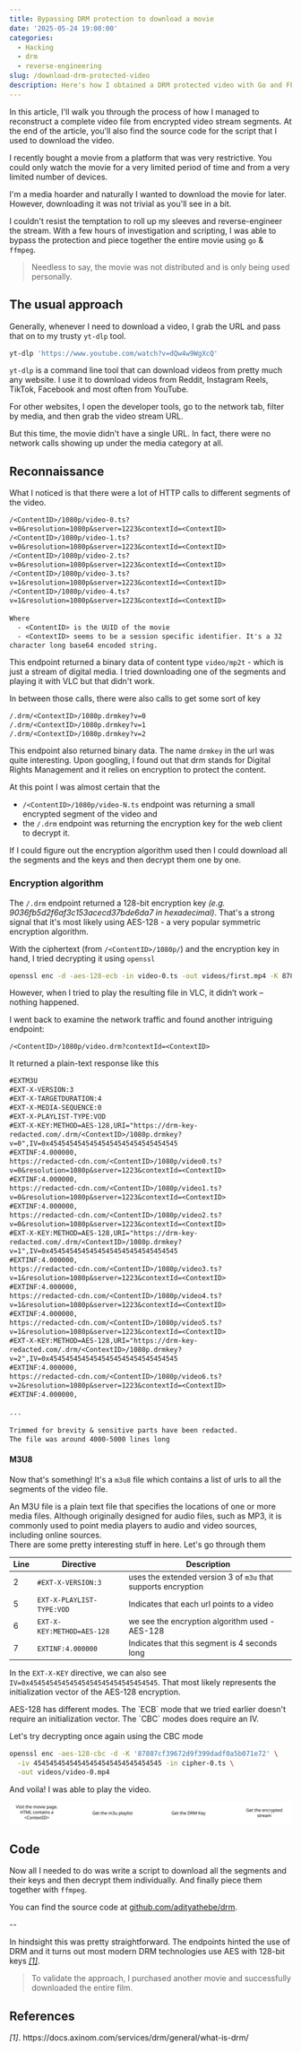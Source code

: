 ```yaml
---
title: Bypassing DRM protection to download a movie
date: '2025-05-24 19:00:00'
categories:
  - Hacking
  - drm
  - reverse-engineering
slug: /download-drm-protected-video
description: Here's how I obtained a DRM protected video with Go and FFMPEG.
---
```


In this article, I'll walk you through the process of how I managed to reconstruct a complete video file from encrypted video stream segments.
At the end of the article, you'll also find the source code for the script that I used to download the video.

I recently bought a movie from a platform that was very restrictive. You could only watch the movie for a very limited period of time and from a very limited number of devices.

I'm a media hoarder and naturally I wanted to download the movie for later.
However, downloading it was not trivial as you'll see in a bit.

I couldn't resist the temptation to roll up my sleeves and reverse-engineer the stream.
With a few hours of investigation and scripting, I was able to bypass the protection and piece together the entire movie using `go` & `ffmpeg`.

> Needless to say, the movie was not distributed and is only being used personally.

## The usual approach

Generally, whenever I need to download a video, I grab the URL and pass that on to my trusty `yt-dlp` tool.

```sh
yt-dlp 'https://www.youtube.com/watch?v=dQw4w9WgXcQ'
```

<div class="section-notes">
<code>yt-dlp</code> is a command line tool that can download videos from pretty much any website. I use it to download videos from Reddit, Instagram Reels, TikTok, Facebook and most often from YouTube.
</div>

For other websites, I open the developer tools, go to the network tab, filter by media, and then grab the video stream URL.

But this time, the movie didn't have a single URL. In fact, there were no network calls showing up under the media category at all.

## Reconnaissance

What I noticed is that there were a lot of HTTP calls to different segments of the video.

```
/<ContentID>/1080p/video-0.ts?v=0&resolution=1080p&server=1223&contextId=<ContextID>
/<ContentID>/1080p/video-1.ts?v=0&resolution=1080p&server=1223&contextId=<ContextID>
/<ContentID>/1080p/video-2.ts?v=0&resolution=1080p&server=1223&contextId=<ContextID>
/<ContentID>/1080p/video-3.ts?v=1&resolution=1080p&server=1223&contextId=<ContextID>
/<ContentID>/1080p/video-4.ts?v=1&resolution=1080p&server=1223&contextId=<ContextID>

Where
  - <ContentID> is the UUID of the movie
  - <ContextID> seems to be a session specific identifier. It's a 32 character long base64 encoded string.
```

This endpoint returned a binary data of content type `video/mp2t` - which is just a stream of digital media. I tried downloading one of the segments and playing it with VLC but that didn't work.

In between those calls, there were also calls to get some sort of key

```
/.drm/<ContextID>/1080p.drmkey?v=0
/.drm/<ContextID>/1080p.drmkey?v=1
/.drm/<ContextID>/1080p.drmkey?v=2
```

This endpoint also returned binary data. The name `drmkey` in the url was quite interesting.
Upon googling, I found out that drm stands for Digital Rights Management and it relies on encryption to protect the content.

At this point I was almost certain that the

- `/<ContentID>/1080p/video-N.ts` endpoint was returning a small encrypted segment of the video and
- the `/.drm` endpoint was returning the encryption key for the web client to decrypt it.

If I could figure out the encryption algorithm used then I could download all the segments and the keys and then decrypt them one by one.

### Encryption algorithm

The `/.drm` endpoint returned a 128-bit encryption key _(e.g. 9036fb5d2f6af3c153acecd37bde6da7 in hexadecimal)_.
That's a strong signal that it's most likely using AES-128 - a very popular symmetric encryption algorithm.

With the ciphertext (from `/<ContentID>/1080p/`) and the encryption key in hand, I tried decrypting it using `openssl`

```sh
openssl enc -d -aes-128-ecb -in video-0.ts -out videos/first.mp4 -K 87807cf39672d9f399dadf0a5b071e72 -nopad
```

However, when I tried to play the resulting file in VLC, it didn’t work – nothing happened.

I went back to examine the network traffic and found another intriguing endpoint:

```
/<ContentID>/1080p/video.drm?contextId=<ContextID>
```

It returned a plain-text response like this

```
#EXTM3U
#EXT-X-VERSION:3
#EXT-X-TARGETDURATION:4
#EXT-X-MEDIA-SEQUENCE:0
#EXT-X-PLAYLIST-TYPE:VOD
#EXT-X-KEY:METHOD=AES-128,URI="https://drm-key-redacted.com/.drm/<ContextID>/1080p.drmkey?v=0",IV=0x45454545454545454545454545454545
#EXTINF:4.000000,
https://redacted-cdn.com/<ContentID>/1080p/video0.ts?v=0&resolution=1080p&server=1223&contextId=<ContextID>
#EXTINF:4.000000,
https://redacted-cdn.com/<ContentID>/1080p/video1.ts?v=0&resolution=1080p&server=1223&contextId=<ContextID>
#EXTINF:4.000000,
https://redacted-cdn.com/<ContentID>/1080p/video2.ts?v=0&resolution=1080p&server=1223&contextId=<ContextID>
#EXT-X-KEY:METHOD=AES-128,URI="https://drm-key-redacted.com/.drm/<ContextID>/1080p.drmkey?v=1",IV=0x45454545454545454545454545454545
#EXTINF:4.000000,
https://redacted-cdn.com/<ContentID>/1080p/video3.ts?v=1&resolution=1080p&server=1223&contextId=<ContextID>
#EXTINF:4.000000,
https://redacted-cdn.com/<ContentID>/1080p/video4.ts?v=1&resolution=1080p&server=1223&contextId=<ContextID>
#EXTINF:4.000000,
https://redacted-cdn.com/<ContentID>/1080p/video5.ts?v=1&resolution=1080p&server=1223&contextId=<ContextID>
#EXT-X-KEY:METHOD=AES-128,URI="https://drm-key-redacted.com/.drm/<ContextID>/1080p.drmkey?v=2",IV=0x45454545454545454545454545454545
#EXTINF:4.000000,
https://redacted-cdn.com/<ContentID>/1080p/video6.ts?v=2&resolution=1080p&server=1223&contextId=<ContextID>
#EXTINF:4.000000,

...

Trimmed for brevity & sensitive parts have been redacted.
The file was around 4000-5000 lines long
```

#### M3U8

Now that's something! It's a `m3u8` file which contains a list of urls to all the segments of the video file.

<div class="section-notes">
An M3U file is a plain text file that specifies the locations of one or more media files. Although originally designed for audio files, such as MP3, it is commonly used to point media players to audio and video sources, including online sources.
</div>
There are some pretty interesting stuff in here. Let's go through them

| Line | Directive                  | Description                                                   |
| ---- | -------------------------- | ------------------------------------------------------------- |
| 2    | `#EXT-X-VERSION:3`         | uses the extended version 3 of `m3u` that supports encryption |
| 5    | `EXT-X-PLAYLIST-TYPE:VOD`  | Indicates that each url points to a video                     |
| 6    | `EXT-X-KEY:METHOD=AES-128` | we see the encryption algorithm used - AES-128                |
| 7    | `EXTINF:4.000000`          | Indicates that this segment is 4 seconds long                 |

In the `EXT-X-KEY` directive, we can also see `IV=0x45454545454545454545454545454545`. That most likely represents the initialization vector of the AES-128 encryption.

<div class="section-notes">
AES-128 has different modes. The `ECB` mode that we tried earlier doesn't require an initialization vector. The `CBC` modes does require an IV.
</div>

Let's try decrypting once again using the CBC mode

```sh
openssl enc -aes-128-cbc -d -K '87807cf39672d9f399dadf0a5b071e72' \
  -iv 45454545454545454545454545454545 -in cipher-0.ts \
  -out videos/video-0.mp4
```

And voila! I was able to play the video.

![Diagram showing how the encrypted stream and keys are retrieved](./drm-reverse-engineer-diagram.svg)


## Code

Now all I needed to do was write a script to download all the segments and their keys and then decrypt them individually.
And finally piece them together with `ffmpeg`.

You can find the source code at [github.com/adityathebe/drm](https://github.com/adityathebe/drm).

--

In hindsight this was pretty straightforward.
The endpoints hinted the use of DRM and it turns out most modern DRM technologies use AES with 128-bit keys [_[1]_](#ref-1).

> To validate the approach, I purchased another movie and successfully downloaded the entire film.

## References

<div id="ref-1">
<i>[1]</i>. https://docs.axinom.com/services/drm/general/what-is-drm/
</div>
